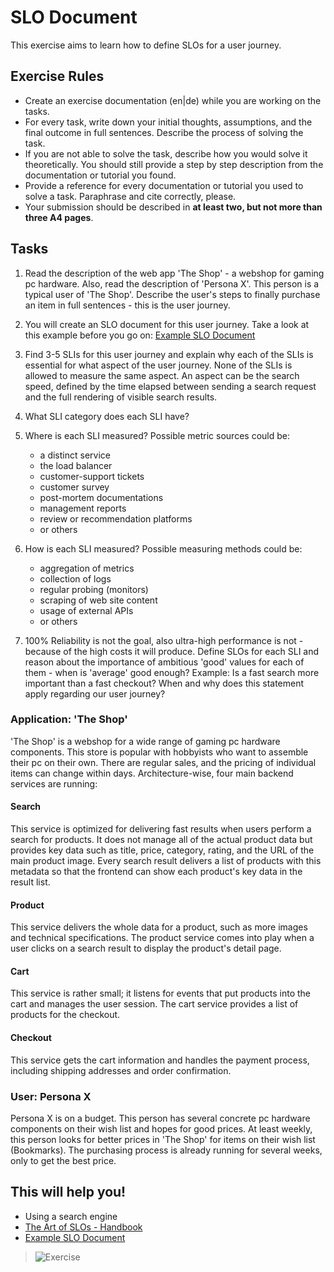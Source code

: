 # SLO Document

This exercise aims to learn how to define SLOs for a user journey.

## Exercise Rules

- Create an exercise documentation (en|de) while you are working on the tasks.
- For every task, write down your initial thoughts, assumptions, and the final outcome in full sentences. Describe the process of solving the task.
- If you are not able to solve the task, describe how you would solve it theoretically. You should still provide a step by step description from the documentation or tutorial you found.
- Provide a reference for every documentation or tutorial you used to solve a task. Paraphrase and cite correctly, please.
- Your submission should be described in __at least two, but not more than three A4 pages__.

## Tasks

1. Read the description of the web app 'The Shop' - a webshop for gaming pc hardware. Also, read the description of 'Persona X'. This person is a typical user of 'The Shop'. Describe the user's steps to finally purchase an item in full sentences - this is the user journey.
2. You will create an SLO document for this user journey. Take a look at this example before you go on: [Example SLO Document](https://sre.google/workbook/slo-document/)
3. Find 3-5 SLIs for this user journey and explain why each of the SLIs is essential for what aspect of the user journey. None of the SLIs is allowed to measure the same aspect. An aspect can be the search speed, defined by the time elapsed between sending a search request and the full rendering of visible search results.
4. What SLI category does each SLI have?
5. Where is each SLI measured? Possible metric sources could be:
      - a distinct service
      - the load balancer
      - customer-support tickets
      - customer survey
      - post-mortem documentations
      - management reports
      - review or recommendation platforms
      - or others
6. How is each SLI measured? Possible measuring methods could be:
      - aggregation of metrics
      - collection of logs
      - regular probing (monitors)
      - scraping of web site content
      - usage of external APIs
      - or others

7. 100% Reliability is not the goal, also ultra-high performance is not - because of the high costs it will produce. Define SLOs for each SLI and reason about the importance of ambitious 'good' values for each of them - when is 'average' good enough? Example: Is a fast search more important than a fast checkout? When and why does this statement apply regarding our user journey?

### Application: 'The Shop'

'The Shop' is a webshop for a wide range of gaming pc hardware components. This store is popular with hobbyists who want to assemble their pc on their own. There are regular sales, and the pricing of individual items can change within days.
Architecture-wise, four main backend services are running:

#### Search

This service is optimized for delivering fast results when users perform a search for products. It does not manage all of the actual product data but provides key data such as title, price, category, rating, and the URL of the main product image. Every search result delivers a list of products with this metadata so that the frontend can show each product's key data in the result list.

#### Product

This service delivers the whole data for a product, such as more images and technical specifications. The product service comes into play when a user clicks on a search result to display the product's detail page.

#### Cart

This service is rather small; it listens for events that put products into the cart and manages the user session. The cart service provides a list of products for the checkout.

#### Checkout

This service gets the cart information and handles the payment process, including shipping addresses and order confirmation.

### User: Persona X

Persona X is on a budget. This person has several concrete pc hardware components on their wish list and hopes for good prices. At least weekly, this person looks for better prices in 'The Shop' for items on their wish list (Bookmarks). The purchasing process is already running for several weeks, only to get the best price.

## This will help you!

- Using a search engine
- [The Art of SLOs - Handbook](https://static.googleusercontent.com/media/sre.google/en//static/pdf/art-of-slos-handbook-a4.pdf)
- [Example SLO Document](https://sre.google/workbook/slo-document/)

> ![Exercise](https://user-images.githubusercontent.com/7222193/149557234-27d1309c-4a52-4d3b-a0b7-77222bfc6f36.png)

